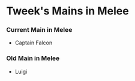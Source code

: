 # Tweek's Mains in Melee

### Current Main in Melee

- Captain Falcon


### Old Main in Melee

- Luigi
